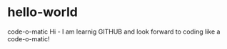 # hello-world
code-o-matic
Hi - I am learnig GITHUB and look forward to coding like a code-o-matic!
